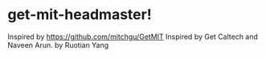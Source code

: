 # get-mit-headmaster!
Inspired by https://github.com/mitchgu/GetMIT
Inspired by Get Caltech and Naveen Arun. by Ruotian Yang

